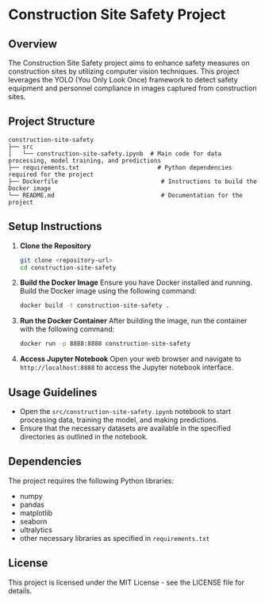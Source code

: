 # Construction Site Safety Project

## Overview
The Construction Site Safety project aims to enhance safety measures on construction sites by utilizing computer vision techniques. This project leverages the YOLO (You Only Look Once) framework to detect safety equipment and personnel compliance in images captured from construction sites.

## Project Structure
```
construction-site-safety
├── src
│   └── construction-site-safety.ipynb  # Main code for data processing, model training, and predictions
├── requirements.txt                      # Python dependencies required for the project
├── Dockerfile                             # Instructions to build the Docker image
└── README.md                              # Documentation for the project
```

## Setup Instructions
1. **Clone the Repository**
   ```bash
   git clone <repository-url>
   cd construction-site-safety
   ```

2. **Build the Docker Image**
   Ensure you have Docker installed and running. Build the Docker image using the following command:
   ```bash
   docker build -t construction-site-safety .
   ```

3. **Run the Docker Container**
   After building the image, run the container with the following command:
   ```bash
   docker run -p 8888:8888 construction-site-safety
   ```

4. **Access Jupyter Notebook**
   Open your web browser and navigate to `http://localhost:8888` to access the Jupyter notebook interface.

## Usage Guidelines
- Open the `src/construction-site-safety.ipynb` notebook to start processing data, training the model, and making predictions.
- Ensure that the necessary datasets are available in the specified directories as outlined in the notebook.

## Dependencies
The project requires the following Python libraries:
- numpy
- pandas
- matplotlib
- seaborn
- ultralytics
- other necessary libraries as specified in `requirements.txt`

## License
This project is licensed under the MIT License - see the LICENSE file for details.